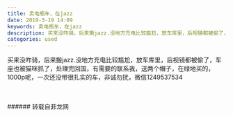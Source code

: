 ```yaml
---
title: 卖电瓶车，在jazz
date: 2019-3-19 14:09
keywords: 卖电瓶车，在jazz
description: 买来没咋骑，后来搬jazz.没地方充电比较尴尬，放车库里，后视镜都被偷了，车座也被猫咪抓了，处理完回国，有需要的联系我，送两个帽子，在绿地买的，1000p呢，一次还没带很扎实的车，非诚勿扰，微信1249537534
categories: used
---
```

<td class="t_f" id="postmessage_3257267">

买来没咋骑，后来搬jazz.没地方充电比较尴尬，放车库里，后视镜都被偷了，车座也被猫咪抓了，处理完回国，有需要的联系我，送两个帽子，在绿地买的，1000p呢，一次还没带<img alt="" border="0" class="zoom" data-cf-modified-cdfab06641c13b82dde560de-="" file="http://www.flw.ph//mobcent//app/data/phiz/default/31.png" id="aimg_Acbmw" lazyloadthumb="1" onclick="" onmouseover="" src="http://www.flw.ph//mobcent//app/data/phiz/default/31.png"/>很扎实的车，非诚勿扰，微信1249537534<br/>
<img alt="" border="0" class="zoom" data-cf-modified-cdfab06641c13b82dde560de-="" file="http://www.flw.ph/data/appbyme/upload/image/201903/19/n6yndQk8dnqF.jpg" id="aimg_WP4C4" lazyloadthumb="1" onclick="" onmouseover="" src="http://www.flw.ph/data/appbyme/upload/image/201903/19/n6yndQk8dnqF.jpg"/><br/>
<br/>
<img alt="" border="0" class="zoom" data-cf-modified-cdfab06641c13b82dde560de-="" file="http://www.flw.ph/data/appbyme/upload/image/201903/19/2fY4ZWuVdQV7.jpg" id="aimg_DOCP1" lazyloadthumb="1" onclick="" onmouseover="" src="http://www.flw.ph/data/appbyme/upload/image/201903/19/2fY4ZWuVdQV7.jpg"/><br/>
<br/>
</td>
###### 转载自菲龙网